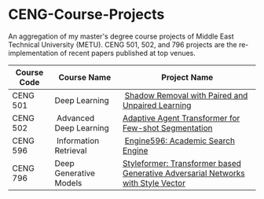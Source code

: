 # CENG-Course-Projects
An aggregation of my master's degree course projects of Middle East Technical University (METU). CENG 501, 502, and 796 projects are the re-implementation of recent papers published at top venues.

Course Code | Course Name | Project Name
--- | --- | ---
CENG 501 | Deep Learning | [Shadow Removal with Paired and Unpaired Learning](https://github.com/bartuakyurek/Shadow-Removal-with-Paired-and-Unpaired-Learning)
CENG 502 | Advanced Deep Learning | [Adaptive Agent Transformer for Few-shot Segmentation](https://github.com/bartuakyurek/AAFormer)
CENG 596 | Information Retrieval | [Engine596: Academic Search Engine](https://github.com/b21827723/engine596/)
CENG 796 | Deep Generative Models | [Styleformer: Transformer based Generative Adversarial Networks with Style Vector](https://github.com/bartuakyurek/Styleformer)
